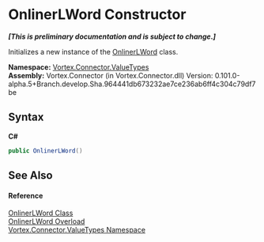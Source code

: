 # OnlinerLWord Constructor 
 _**\[This is preliminary documentation and is subject to change.\]**_

Initializes a new instance of the <a href="T_Vortex_Connector_ValueTypes_OnlinerLWord.md">OnlinerLWord</a> class.

**Namespace:**&nbsp;<a href="N_Vortex_Connector_ValueTypes.md">Vortex.Connector.ValueTypes</a><br />**Assembly:**&nbsp;Vortex.Connector (in Vortex.Connector.dll) Version: 0.101.0-alpha.5+Branch.develop.Sha.964441db673232ae7ce236ab6ff4c304c79df7be

## Syntax

**C#**<br />
``` C#
public OnlinerLWord()
```


## See Also


#### Reference
<a href="T_Vortex_Connector_ValueTypes_OnlinerLWord.md">OnlinerLWord Class</a><br /><a href="Overload_Vortex_Connector_ValueTypes_OnlinerLWord__ctor.md">OnlinerLWord Overload</a><br /><a href="N_Vortex_Connector_ValueTypes.md">Vortex.Connector.ValueTypes Namespace</a><br />